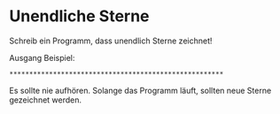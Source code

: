 # Unendliche Sterne

Schreib ein Programm, dass unendlich Sterne zeichnet!

Ausgang Beispiel:

    ******************************************************

Es sollte nie aufhören. Solange das Programm läuft, sollten neue Sterne gezeichnet werden.